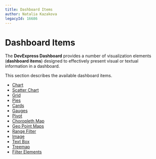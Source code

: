 ```yaml
---
title: Dashboard Items
author: Natalia Kazakova
legacyId: 16686
---
```

# Dashboard Items
The **DevExpress Dashboard** provides a number of visualization elements (**dashboard items**) designed to effectively present visual or textual information in a dashboard.

This section describes the available dashboard items.
* [Chart](dashboard-items/chart.md)
* [Scatter Chart](dashboard-items/scatter-chart.md)
* [Grid](dashboard-items/grid.md)
* [Pies](dashboard-items/pies.md)
* [Cards](dashboard-items/cards.md)
* [Gauges](dashboard-items/gauges.md)
* [Pivot](dashboard-items/pivot.md)
* [Choropleth Map](dashboard-items/choropleth-map.md)
* [Geo Point Maps](dashboard-items/geo-point-maps.md)
* [Range Filter](dashboard-items/range-filter.md)
* [Image](dashboard-items/image.md)
* [Text Box](dashboard-items/text-box.md)
* [Treemap](dashboard-items/treemap.md)
* [Filter Elements](dashboard-items/filter-elements.md)